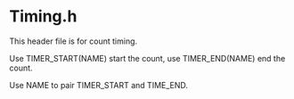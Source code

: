 # Timing.h
This header file is for count timing.

Use TIMER_START(NAME) start the count, use TIMER_END(NAME) end the count.

Use NAME to pair TIMER_START and TIME_END.
